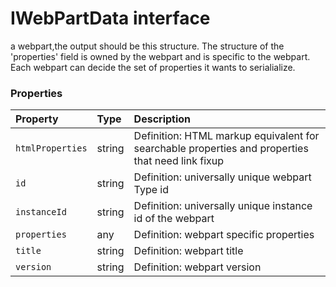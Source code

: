 # IWebPartData interface



a webpart,the output should be this structure. The structure of the 'properties' field is owned by the 
webpart and is specific to the webpart. Each webpart can decide the set of properties it wants to 
serialialize.




### Properties

| Property	   | Type	| Description|
|:-------------|:-------|:-----------|
|`htmlProperties`      | string | Definition: HTML markup equivalent for searchable properties and properties that need link fixup |
|`id`      | string | Definition: universally unique webpart Type id |
|`instanceId`      | string | Definition: universally unique instance id of the webpart |
|`properties`      | any | Definition: webpart specific properties |
|`title`      | string | Definition: webpart title |
|`version`      | string | Definition: webpart version |




